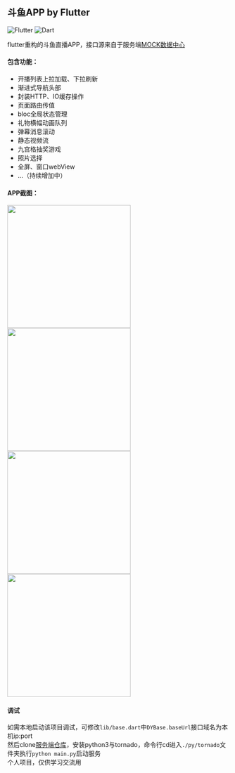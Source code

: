 ## 斗鱼APP by Flutter
![Flutter](https://img.shields.io/badge/Flutter-1.7.8-5bc7f8.svg) ![Dart](https://img.shields.io/badge/Dart-2.4.0%2B-00B4AB.svg) 

flutter重构的斗鱼直播APP，接口源来自于服务端[MOCK数据中心](https://github.com/yukilzw/factory/blob/master/py/tornado/flutter_data.py)<br/>

#### 包含功能：

- 开播列表上拉加载、下拉刷新
- 渐进式导航头部
- 封装HTTP、IO缓存操作
- 页面路由传值
- bloc全局状态管理
- 礼物横幅动画队列
- 弹幕消息滚动
- 静态视频流
- 九宫格抽奖游戏
- 照片选择
- 全屏、窗口webView
- ...（持续增加中）

#### APP截图：
<img src="http://r.photo.store.qq.com/psb?/V14dALyK4PrHuj/hQczSj5NliQQyOggCfbBU365lpGmqjEIjLlWKTEP1d0!/r/dL8AAAAAAAAA" width="280"/> <img src="http://r.photo.store.qq.com/psb?/V14dALyK4PrHuj/ihs1e7eg5Nm4yBi8oe0Mt0WqV.DfQCOa0mWDZ0jyPg4!/r/dMMAAAAAAAAA" width="280"/>
<br/>
<img src="http://r.photo.store.qq.com/psb?/V14dALyK4PrHuj/c4ql4M5xWstDQx.QsoTQOTZCw7UuPf9zUgCjqG23tOo!/r/dLYAAAAAAAAA" width="280"/> <img src="http://r.photo.store.qq.com/psb?/V14dALyK4PrHuj/aF9iAvcPD06FGIHKJjwWEopdpLPWSd.Xy9vjyhYQs7o!/r/dL4AAAAAAAAA" width="280"/>

#### 调试
如需本地启动该项目调试，可修改`lib/base.dart`中`DYBase.baseUrl`接口域名为本机ip:port<br/>
然后clone[服务端仓库](https://github.com/yukilzw/factory)，安装python3与tornado，命令行cd进入`./py/tornado`文件夹执行`python main.py`启动服务<br/>
个人项目，仅供学习交流用